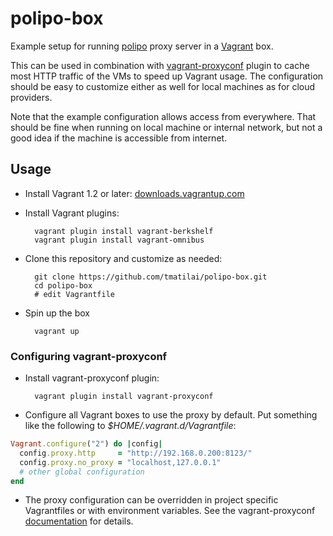 # polipo-box

Example setup for running [polipo](http://www.pps.univ-paris-diderot.fr/~jch/software/polipo/) proxy server in a [Vagrant](http://www.vagrantup.com/) box.

This can be used in combination with [vagrant-proxyconf][proxyconf] plugin to cache most HTTP traffic of the VMs to speed up Vagrant usage. The configuration should be easy to customize either as well for local machines as for cloud providers.

Note that the example configuration allows access from everywhere. That should be fine when running on local machine or internal network, but not a good idea if the machine is accessible from internet.

## Usage

* Install Vagrant 1.2 or later: [downloads.vagrantup.com](http://downloads.vagrantup.com/)
* Install Vagrant plugins:

        vagrant plugin install vagrant-berkshelf
        vagrant plugin install vagrant-omnibus

* Clone this repository and customize as needed:

        git clone https://github.com/tmatilai/polipo-box.git
        cd polipo-box
        # edit Vagrantfile

* Spin up the box

        vagrant up

### Configuring vagrant-proxyconf

* Install vagrant-proxyconf plugin:

        vagrant plugin install vagrant-proxyconf

* Configure all Vagrant boxes to use the proxy by default. Put something like the following to _$HOME/.vagrant.d/Vagrantfile_:
```ruby
Vagrant.configure("2") do |config|
  config.proxy.http     = "http://192.168.0.200:8123/"
  config.proxy.no_proxy = "localhost,127.0.0.1"
  # other global configuration
end
```
* The proxy configuration can be overridden in project specific Vagrantfiles or with environment variables. See the vagrant-proxyconf [documentation][proxyconf] for details.

[proxyconf]: http://tmatilai.github.io/vagrant-proxyconf/
